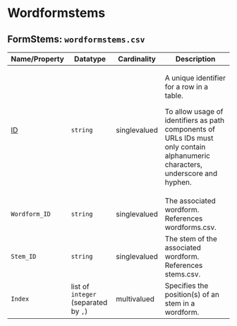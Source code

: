 # Wordformstems


## FormStems: `wordformstems.csv`

Name/Property | Datatype | Cardinality | Description
 --- | --- | --- | --- 
[ID](http://cldf.clld.org/v1.0/terms.rdf#id) | `string` | singlevalued | <div> <p>A unique identifier for a row in a table.</p> <p> To allow usage of identifiers as path components of URLs IDs must only contain alphanumeric characters, underscore and hyphen. </p> </div> 
`Wordform_ID` | `string` | singlevalued | The associated wordform.<br>References wordforms.csv.
`Stem_ID` | `string` | singlevalued | The stem of the associated wordform.<br>References stems.csv.
`Index` | list of `integer` (separated by `,`) | multivalued | Specifies the position(s) of an stem in a wordform.
